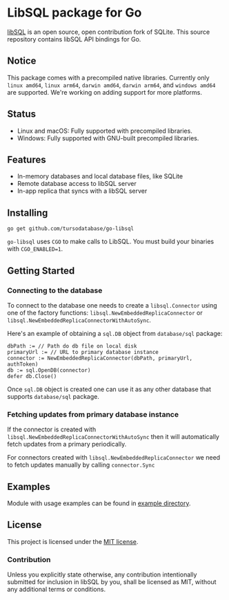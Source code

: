 # LibSQL package for Go

[libSQL](https://github.com/tursodatabase/libsql) is an open source, open contribution fork of SQLite.
This source repository contains libSQL API bindings for Go.

## Notice
This package comes with a precompiled native libraries.
Currently only `linux amd64`, `linux arm64`, `darwin amd64`, `darwin arm64`, and `windows amd64` are supported.
We're working on adding support for more platforms.

## Status
- Linux and macOS: Fully supported with precompiled libraries.
- Windows: Fully supported with GNU-built precompiled libraries.



## Features

* In-memory databases and local database files, like SQLite
* Remote database access to libSQL server
* In-app replica that syncs with a libSQL server

## Installing

```
go get github.com/tursodatabase/go-libsql
```

`go-libsql` uses `CGO` to make calls to LibSQL. You must build your binaries with `CGO_ENABLED=1`.

## Getting Started

### Connecting to the database

To connect to the database one needs to create a `libsql.Connector` using one of the factory functions: `libsql.NewEmbeddedReplicaConnector` or `libsql.NewEmbeddedReplicaConnectorWithAutoSync`.

Here's an example of obtaining a `sql.DB` object from `database/sql` package:

```
dbPath := // Path do db file on local disk
primaryUrl := // URL to primary database instance
connector := NewEmbeddedReplicaConnector(dbPath, primaryUrl, authToken)
db := sql.OpenDB(connector)
defer db.Close()
```

Once `sql.DB` object is created one can use it as any other database that supports `database/sql` package.

### Fetching updates from primary database instance

If the connector is created with `libsql.NewEmbeddedReplicaConnectorWithAutoSync` then it will automatically fetch updates from a primary periodically.

For connectors created with `libsql.NewEmbeddedReplicaConnector` we need to fetch updates manually by calling `connector.Sync`

## Examples

Module with usage examples can be found in [example directory].

## License

This project is licensed under the [MIT license].

### Contribution

Unless you explicitly state otherwise, any contribution intentionally submitted
for inclusion in libSQL by you, shall be licensed as MIT, without any additional
terms or conditions.

[MIT license]: https://github.com/tursodatabase/go-libsql/blob/main/LICENSE
[example directory]: https://github.com/tursodatabase/go-libsql/tree/main/example
